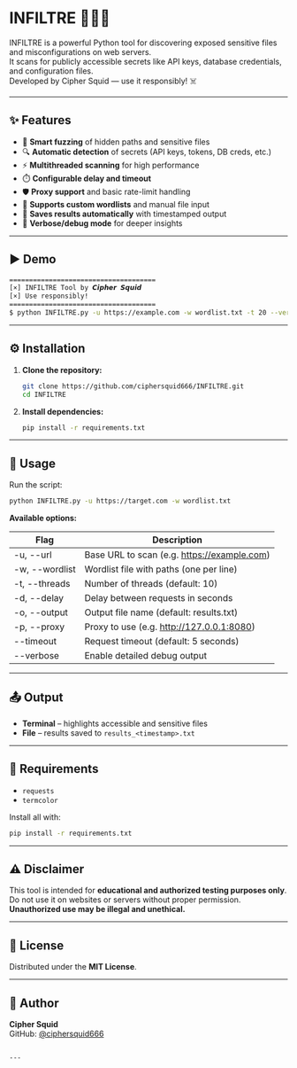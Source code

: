 # INFILTRE 🕵️‍♂️🔐

INFILTRE is a powerful Python tool for discovering exposed sensitive files and misconfigurations on web servers.  
It scans for publicly accessible secrets like API keys, database credentials, and configuration files.  
Developed by Cipher Squid — use it responsibly! ☠️

---

## ✨ Features

- 📂 **Smart fuzzing** of hidden paths and sensitive files
- 🔍 **Automatic detection** of secrets (API keys, tokens, DB creds, etc.)
- ⚡ **Multithreaded scanning** for high performance
- ⏱️ **Configurable delay and timeout**
- 🛡️ **Proxy support** and basic rate-limit handling
- 🧰 **Supports custom wordlists** and manual file input
- 📄 **Saves results automatically** with timestamped output
- 🐞 **Verbose/debug mode** for deeper insights

---

## ▶️ Demo

```bash
=====================================
[×] INFILTRE Tool by 𝘾𝙞𝙥𝙝𝙚𝙧 𝙎𝙦𝙪𝙞𝙙
[×] Use responsibly!
=====================================
$ python INFILTRE.py -u https://example.com -w wordlist.txt -t 20 --verbose
```

---

## ⚙️ Installation

1. **Clone the repository:**
   ```bash
   git clone https://github.com/ciphersquid666/INFILTRE.git
   cd INFILTRE
   ```

2. **Install dependencies:**
   ```bash
   pip install -r requirements.txt
   ```

---

## 🚀 Usage

Run the script:
```bash
python INFILTRE.py -u https://target.com -w wordlist.txt
```

**Available options:**

| Flag            | Description                                     |
|-----------------|-------------------------------------------------|
| -u, --url       | Base URL to scan (e.g. https://example.com)     |
| -w, --wordlist  | Wordlist file with paths (one per line)         |
| -t, --threads   | Number of threads (default: 10)                 |
| -d, --delay     | Delay between requests in seconds               |
| -o, --output    | Output file name (default: results.txt)         |
| -p, --proxy     | Proxy to use (e.g. http://127.0.0.1:8080)       |
| --timeout       | Request timeout (default: 5 seconds)            |
| --verbose       | Enable detailed debug output                    |

---

## 📤 Output

- **Terminal** – highlights accessible and sensitive files
- **File** – results saved to `results_<timestamp>.txt`

---

## 🧰 Requirements

- `requests`
- `termcolor`

Install all with:
```bash
pip install -r requirements.txt
```

---

## ⚠️ Disclaimer

This tool is intended for **educational and authorized testing purposes only**.  
Do not use it on websites or servers without proper permission.  
**Unauthorized use may be illegal and unethical.**

---

## 📜 License

Distributed under the **MIT License**.

---

## 👤 Author

**Cipher Squid**  
GitHub: [@ciphersquid666](https://github.com/ciphersquid666)
```

---
